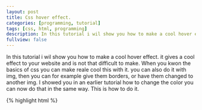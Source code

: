 ```yaml
---
layout: post
title: Css hover effect.
categories: [programming, tutorial]
tags: [css, html, programming]
description: In this tutorial i wil show you how to make a cool hover effect.
fullview: false
---
```


In this tutorial i wil show you how to make a cool hover effect. it gives a cool effect to your website and is not that difficult to make.
When you kwon the basics of css you can make reale cool this with it.
you can also do it with img, then you can for example give them borders, or have them changed to another img.
I showed you in an earlier tutorial how to change the color you can now do that in the same way.
This is how to do it. 

{% highlight html %}
<html>
  <head>
    <style>
      p.tutorial {
      color: bleu;
      }
      
      p.tutorial:hover {
      color: green;
      }
      </style>
    </head>
  <body> 
  <p class="tutorial">HOVER ME!!!</p>
  </body>
  </html>    
{% endhighlight %}

And this is the end result.
<html>
  <head>
    <style>
      p.tutorial {
      color: bleu;
      }
      
      p.tutorial:hover {
      color: green;
      }
      </style>
    </head>
  <body> 
  <p class="tutorial">HOVER ME!!!</p>
  </body>
  </html>
  
I hope you did it and learned something from it.

